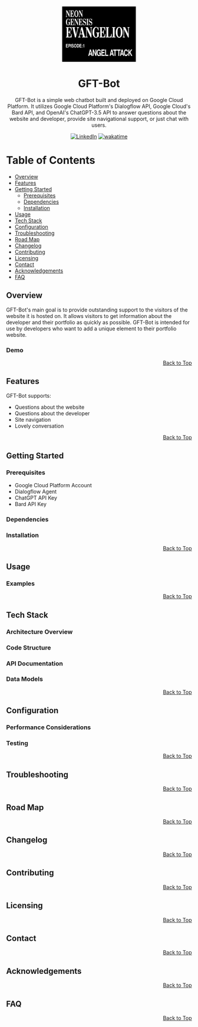 <!--
A README template for projects.
-->

<a id="top-of-page"></a>

<!-- PROJECT LOGO -->
<div align="center">

<img src="assets/img/logo.gif" alt="logo" width="200" height="auto" />

<!-- PROJECT TITLE -->
# GFT-Bot <!-- omit from toc -->

<!-- PROJECT DESCRIPTION-->
GFT-Bot is a simple web chatbot built and deployed on Google Cloud Platform. It utilizes Google Cloud Platform's Dialogflow API, Google Cloud's Bard API, and OpenAI's ChatGPT-3.5 API to answer questions about the website and developer, provide site navigational support, or just chat with users.

<!-- BADGES -->

[![LinkedIn][linkedin-badge]][linkedin-url]
[![wakatime][wakatime-badge]][wakatime-url]

</div>

<!-- TABLE OF CONTENTS -->
# Table of Contents <!-- omit from toc -->

- [Overview](#overview)
- [Features](#features)
- [Getting Started](#getting-started)
  - [Prerequisites](#prerequisites)
  - [Dependencies](#dependencies)
  - [Installation](#installation)
- [Usage](#usage)
- [Tech Stack](#tech-stack)
- [Configuration](#configuration)
- [Troubleshooting](#troubleshooting)
- [Road Map](#road-map)
- [Changelog](#changelog)
- [Contributing](#contributing)
- [Licensing](#licensing)
- [Contact](#contact)
- [Acknowledgements](#acknowledgements)
- [FAQ](#faq)

## Overview

<!--
Provide a brief introduction to the project, outlining its purpose, scope, and target audience. Mention the key features and benefits of the project.
-->

GFT-Bot's main goal is to provide outstanding support to the visitors of the website it is hosted on. It allows visitors to get information about the developer and their portfolio as quickly as possible. GFT-Bot is intended for use by developers who want to add a unique element to their portfolio website.

### Demo <!-- omit from toc -->

<!--
Provide screenshots or a demo showcasing the project.
-->

<div align="right"><a href="#top-of-page">Back to Top</a></div>

## Features

GFT-Bot supports:

- Questions about the website
- Questions about the developer
- Site navigation
- Lovely conversation

<!-- 
Explain the key features of the project. 
-->

<div align="right"><a href="#top-of-page">Back to Top</a></div>

## Getting Started

<!--
This section should cover the steps required to set up and run the project locally. Include information on any dependencies or prerequisites needed, along with installation and configuration instructions.
-->

### Prerequisites

- Google Cloud Platform Account
- Dialogflow Agent
- ChatGPT API Key
- Bard API Key

### Dependencies

### Installation

<div align="right"><a href="#top-of-page">Back to Top</a></div>

## Usage

<!--
Provide instructions on how to use the application. Include details on available commands, options, and parameters.
-->

### Examples <!-- omit from toc -->

<!--
Offer code snippets and examples to illustrate key functionalities or demonstrate usage.
-->

<div align="right"><a href="#top-of-page">Back to Top</a></div>

## Tech Stack

<!--
List the programming languages, frameworks, libraries, and tools used in the project, along with their respective versions.
-->

### Architecture Overview <!-- omit from toc -->

<!--
Present a high-level overview of the project's architecture. Include a diagram illustrating the major components and their interactions.
-->

### Code Structure <!-- omit from toc -->

<!--
Explain the organization of the project's codebase. Describe the purpose and responsibilities of significant files or modules.
-->

<!--(if applicable)-->
### API Documentation <!-- omit from toc -->

<!--
If the project exposes an API, provide detailed documentation for each endpoint, including request and response formats.
-->

<!--(if applicable)-->
### Data Models <!-- omit from toc -->

<!--
If the project involves databases or data models, describe the structure of the data and database schema.
-->

<div align="right"><a href="#top-of-page">Back to Top</a></div>

## Configuration

<!--
Explain any configuration options available to customize the project's behavior.
-->

<!--(if applicable)-->
### Performance Considerations <!-- omit from toc -->
<!--
Highlight performance-related considerations and provide tips for optimizing the application.
-->

### Testing <!-- omit from toc -->

<!--
Explain the approach to testing the project and provide instructions to run tests.
-->

<div align="right"><a href="#top-of-page">Back to Top</a></div>

## Troubleshooting

<!--
Address common issues that users may encounter and provide solutions to resolve them.
-->

<div align="right"><a href="#top-of-page">Back to Top</a></div>

## Road Map

<!-- 
This section outlines upcoming releases and features.
-->

<!--
## TODO

- [x] revamp readme
- [ ] add contributors badge
- [ ] add issues badges
- [ ] add license badge
- [ ] add last commit badge
- [ ] add stars badge
- [ ] add tech stack badges
- [ ] research dialogflow doc
- [x] get chatgpt key
- [ ] get bard key
- [ ] get cohere key
- [ ] research secrets man doc
- [ ] secret man tut
- [ ] test vsc secret man
- [ ] create df agent
- [ ] design intents
- [ ] write getting started section
- [ ] write contact section
- [ ] write acknowledgements section
- [ ] research disc int
-->

<div align="right"><a href="#top-of-page">Back to Top</a></div>

## Changelog

<!--
Keep track of major updates, improvements, and bug fixes in the version history or changelog.
-->

<div align="right"><a href="#top-of-page">Back to Top</a></div>

## Contributing

<!--
Specify guidelines for contributing to the project, including coding standards and how to submit changes.
-->

<div align="right"><a href="#top-of-page">Back to Top</a></div>

## Licensing

<!--
Specify the license under which the project is distributed.
-->

<div align="right"><a href="#top-of-page">Back to Top</a></div>

## Contact

<!--
Provide contact details for the maintainer or author of the project.
-->

<div align="right"><a href="#top-of-page">Back to Top</a></div>

## Acknowledgements

<!--
List the resources you found helpful and would like to credit.
-->

<div align="right"><a href="#top-of-page">Back to Top</a></div>

## FAQ

<!--
This section addresses frequently asked questions. 
-->

<div align="right"><a href="#top-of-page">Back to Top</a></div>

<!-- BADGES AND LINKS -->

[linkedin-badge]: https://img.shields.io/badge/linkedin-badge?style=plastic&logo=linkedin&color=%230A66C2
[linkedin-url]: https://linkedin.com/in/jonathanphari
[wakatime-badge]: https://wakatime.com/badge/user/9378b06c-36d3-42bc-8efd-4d7e819bbcc2/project/440bb01e-3bd4-439c-83c0-58c0444c196a.svg
[wakatime-url]: https://wakatime.com/badge/user/9378b06c-36d3-42bc-8efd-4d7e819bbcc2/project/440bb01e-3bd4-439c-83c0-58c0444c196a